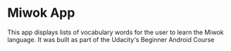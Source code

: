 Miwok App
===================================

This app displays lists of vocabulary words for the user to learn the Miwok language.
It was built as part of the Udacity's Beginner Android Course


